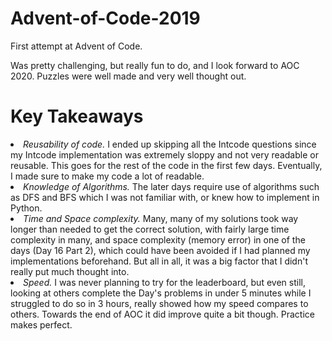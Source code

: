 # Advent-of-Code-2019
First attempt at Advent of Code.

Was pretty challenging, but really fun to do, and I look forward to AOC 2020. Puzzles were well made and very well thought out. 

<h1>Key Takeaways</h1>
<li><em>Reusability of code.</em> I ended up skipping all the Intcode questions since my Intcode implementation was extremely sloppy and not very readable or reusable. This goes for the rest of the code in the first few days. Eventually, I made sure to make my code a lot of readable.</li>
<li><em>Knowledge of Algorithms.</em> The later days require use of algorithms such as DFS and BFS which I was not familiar with, or knew how to implement in Python.</li>
<li><em>Time and Space complexity. </em>Many, many of my solutions took way longer than needed to get the correct solution, with fairly large time complexity in many, and space complexity (memory error) in one of the days (Day 16 Part 2), which could have been avoided if I had planned my implementations beforehand. But all in all, it was a big factor that I didn't really put much thought into.</li>
<li><em>Speed.</em> I was never planning to try for the leaderboard, but even still, looking at others complete the Day's problems in under 5 minutes while I struggled to do so in 3 hours, really showed how my speed compares to others. Towards the end of AOC it did improve quite a bit though. Practice makes perfect.</li>
</ul>
